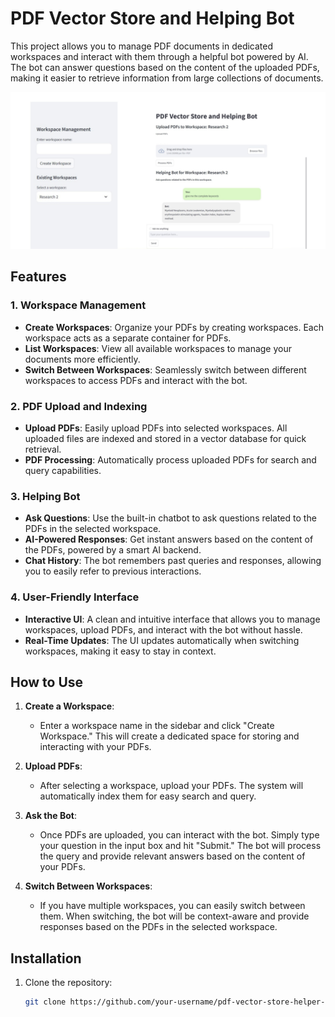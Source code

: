 # PDF Vector Store and Helping Bot

This project allows you to manage PDF documents in dedicated workspaces and interact with them through a helpful bot powered by AI. The bot can answer questions based on the content of the uploaded PDFs, making it easier to retrieve information from large collections of documents.

![Main Page Image](./image.jpg)

## Features

### 1. **Workspace Management**
   - **Create Workspaces**: Organize your PDFs by creating workspaces. Each workspace acts as a separate container for PDFs.
   - **List Workspaces**: View all available workspaces to manage your documents more efficiently.
   - **Switch Between Workspaces**: Seamlessly switch between different workspaces to access PDFs and interact with the bot.

### 2. **PDF Upload and Indexing**
   - **Upload PDFs**: Easily upload PDFs into selected workspaces. All uploaded files are indexed and stored in a vector database for quick retrieval.
   - **PDF Processing**: Automatically process uploaded PDFs for search and query capabilities.

### 3. **Helping Bot**
   - **Ask Questions**: Use the built-in chatbot to ask questions related to the PDFs in the selected workspace.
   - **AI-Powered Responses**: Get instant answers based on the content of the PDFs, powered by a smart AI backend.
   - **Chat History**: The bot remembers past queries and responses, allowing you to easily refer to previous interactions.

### 4. **User-Friendly Interface**
   - **Interactive UI**: A clean and intuitive interface that allows you to manage workspaces, upload PDFs, and interact with the bot without hassle.
   - **Real-Time Updates**: The UI updates automatically when switching workspaces, making it easy to stay in context.

## How to Use

1. **Create a Workspace**: 
   - Enter a workspace name in the sidebar and click "Create Workspace." This will create a dedicated space for storing and interacting with your PDFs.

2. **Upload PDFs**: 
   - After selecting a workspace, upload your PDFs. The system will automatically index them for easy search and query.

3. **Ask the Bot**: 
   - Once PDFs are uploaded, you can interact with the bot. Simply type your question in the input box and hit "Submit." The bot will process the query and provide relevant answers based on the content of your PDFs.

4. **Switch Between Workspaces**: 
   - If you have multiple workspaces, you can easily switch between them. When switching, the bot will be context-aware and provide responses based on the PDFs in the selected workspace.

## Installation

1. Clone the repository:
   ```bash
   git clone https://github.com/your-username/pdf-vector-store-helper-bot.git
